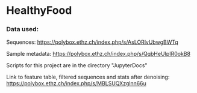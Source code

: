 # HealthyFood


### Data used: 

Sequences: https://polybox.ethz.ch/index.php/s/AsLORlvUbwgBWTq

Sample metadata: https://polybox.ethz.ch/index.php/s/QqbHeUIpIR0okB8

Scripts for this project are in the directory "JupyterDocs"

Link to feature table, filtered sequences and stats after denoising: https://polybox.ethz.ch/index.php/s/MBLSUQXzglnn66u
